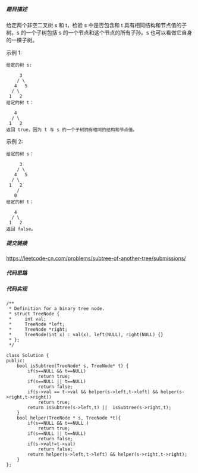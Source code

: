 ##### 题目描述
给定两个非空二叉树 s 和 t，检验 s 中是否包含和 t 具有相同结构和节点值的子树。s 的一个子树包括 s 的一个节点和这个节点的所有子孙。s 也可以看做它自身的一棵子树。

示例 1:
```
给定的树 s:

     3
    / \
   4   5
  / \
 1   2
给定的树 t：

   4 
  / \
 1   2
返回 true，因为 t 与 s 的一个子树拥有相同的结构和节点值。
```
示例 2:
```
给定的树 s：

     3
    / \
   4   5
  / \
 1   2
    /
   0
给定的树 t：

   4
  / \
 1   2
返回 false。
```




##### 提交链接
https://leetcode-cn.com/problems/subtree-of-another-tree/submissions/



##### 代码思路




##### 代码实现

```
/**
 * Definition for a binary tree node.
 * struct TreeNode {
 *     int val;
 *     TreeNode *left;
 *     TreeNode *right;
 *     TreeNode(int x) : val(x), left(NULL), right(NULL) {}
 * };
 */

class Solution {
public:
    bool isSubtree(TreeNode* s, TreeNode* t) {
        if(s==NULL && t==NULL)
            return true;
        if(s==NULL || t==NULL)
            return false;
        if(s->val == t->val && helper(s->left,t->left) && helper(s->right,t->right))
            return true;
        return isSubtree(s->left,t) ||  isSubtree(s->right,t);
    }
    bool helper(TreeNode * s, TreeNode *t){
        if(s==NULL && t==NULL )
            return true;
        if(s==NULL || t==NULL)
            return false;
        if(s->val!=t->val)
            return false;
        return helper(s->left,t->left) && helper(s->right,t->right);
    }
};


```
